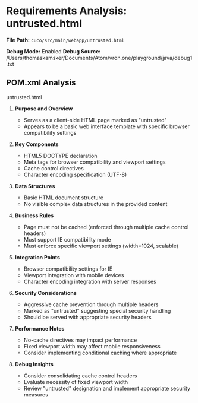 # Requirements Analysis: untrusted.html

**File Path:** `cuco/src/main/webapp/untrusted.html`

**Debug Mode:** Enabled
**Debug Source:** /Users/thomaskamsker/Documents/Atom/vron.one/playground/java/debug1.txt

## POM.xml Analysis

untrusted.html

1. **Purpose and Overview**
   - Serves as a client-side HTML page marked as "untrusted"
   - Appears to be a basic web interface template with specific browser compatibility settings

2. **Key Components**
   - HTML5 DOCTYPE declaration
   - Meta tags for browser compatibility and viewport settings
   - Cache control directives
   - Character encoding specification (UTF-8)

3. **Data Structures**
   - Basic HTML document structure
   - No visible complex data structures in the provided content

4. **Business Rules**
   - Page must not be cached (enforced through multiple cache control headers)
   - Must support IE compatibility mode
   - Must enforce specific viewport settings (width=1024, scalable)

5. **Integration Points**
   - Browser compatibility settings for IE
   - Viewport integration with mobile devices
   - Character encoding integration with server responses

6. **Security Considerations**
   - Aggressive cache prevention through multiple headers
   - Marked as "untrusted" suggesting special security handling
   - Should be served with appropriate security headers

7. **Performance Notes**
   - No-cache directives may impact performance
   - Fixed viewport width may affect mobile responsiveness
   - Consider implementing conditional caching where appropriate

8. **Debug Insights**
   - Consider consolidating cache control headers
   - Evaluate necessity of fixed viewport width
   - Review "untrusted" designation and implement appropriate security measures